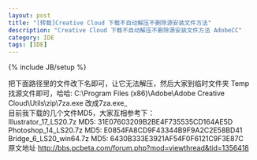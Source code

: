 ```yaml
---
layout: post
title: "[转载]Creative Cloud 下载不自动解压不删除源安装文件方法"
description: "Creative Cloud 下载不自动解压不删除源安装文件方法 AdobeCC"
category: IDE
tags: [IDE]
---
```

{% include JB/setup %}



把下面路径里的文件改下名即可，让它无法解压，然后大家到临时文件夹 Temp 找源文件即可，哈哈:
C:\Program Files (x86)\Adobe\Adobe Creative Cloud\Utils\zip\7za.exe
改成7za.exe_
<br/>
目前我下载的几个文件MD5，大家互相参考下：
<br/>
Illustrator_17_LS20.7z
MD5: 31E07603209B2BE4F735535CD164AE5D
<br/>
Photoshop_14_LS20.7z
MD5: E0854FA8CD9F43344B9F9A2C2E58BD41
<br/>
Bridge_6_LS20_win64.7z
MD5: 6430B333E3921AF54F0F6121C9F3E87C
<br/>
原文地址
http://bbs.pcbeta.com/forum.php?mod=viewthread&tid=1356418